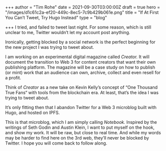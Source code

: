 +++
author = "Tim Rohe"
date = 2021-09-30T03:00:00Z
draft = true
hero = "/images/d1c61c2a-ef20-449c-8ec5-7c9b429b061e.png"
title = "If At First You Can’t Tweet, Try Hugo Instead"
type = "blog"

+++
I tried, and failed to tweet last night. For some reason, which is still unclear to me, Twitter wouldn’t let my account post anything.

Ironically, getting blocked by a social network is the perfect beginning for the new project I was trying to tweet about.

 I am working on an experimental digital magazine called _Creator._ It will document the transition to Web 3 for content creators that want their own publishing platform. The magazine will be a case study on how to publish (or mint) work that an audience can own, archive, collect and even resell for a profit.

Think of _Creator_ as a new take on Kevin Kelly’s concept of “One Thousand True Fans“ with tools from the blockchain era. At least, that’s the idea I was trying to tweet about. 

It’s only fitting then that I abandon Twitter for a Web 3 microblog built with Hugo, and hosted on IPFS.

This is that microblog, which I am simply calling _Notebook._ Inspired by the writings of Seth Godin and Austin Klein, I want to put myself on the hook, and show my work. It will be raw, but close to real time. And while my words may be harder to find here on the 3rd web, they’ll never be blocked by Twitter. I hope you will come back to follow along. 